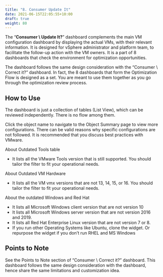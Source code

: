 ```yaml
---
title: "8. Consumer Update It"
date: 2021-06-15T22:05:55+10:00
draft: true
weight: 80
---
```


The “**Consumer \ Update It?**” dashboard complements the main VM configuration dashboard by displaying the actual VMs, with their relevant information. It is designed for vSphere administrator and platform team, to facilitate the follow-up action with the VM owners. It is a part of 8 dashboards that check the environment for optimization opportunities. 

The dashboard follows the same design consideration with the “Consumer \ Correct it?” dashboard. In fact, the 8 dashboards that form the Optimization Flow is designed as a set. You are meant to use them together as you go through the optimization review process. 

## How to Use

The dashboard is just a collection of tables (List View), which can be reviewed independently. There is no flow among them.

Click the object name to navigate to the Object Summary page to view more configurations. There can be valid reasons why specific configurations are not followed. It is recommended that you discuss best practices with VMware.

About Outdated Tools table
- It lists all the VMware Tools version that is still supported. You should tailor the filter to fit your operational needs. 

About Outdated VM Hardware
- It lists all the VM vmx versions that are not 13, 14, 15, or 16. You should tailor the filter to fit your operational needs.

About the outdated Windows and Red Hat
- It lists all Microsoft Windows client version that are not version 10
- It lists all Microsoft Windows server version that are not version 2016 and 2019.
- It lists all Red Hat Enterprise Linux version that are not version 7 or 8.
- If you run other Operating Systems like Ubuntu, clone the widget. Or repurpose the widget if you don’t run RHEL and MS Windows

## Points to Note

See the Points to Note section of “Consumer \ Correct it?” dashboard. This dashboard follows the same design consideration with the dashboard, hence share the same limitations and customization idea. 